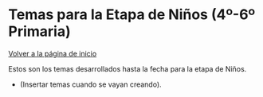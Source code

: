 # Temas para la Etapa de Niños (4º-6º Primaria)

[Volver a la página de inicio](../README.md)

Estos son los temas desarrollados hasta la fecha para la etapa de Niños.

- (Insertar temas cuando se vayan creando).
